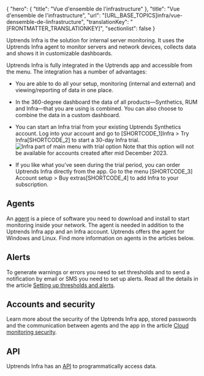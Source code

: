 {
  "hero": {
    "title": "Vue d'ensemble de l'infrastructure"
  },
  "title": "Vue d'ensemble de l'infrastructure",
  "url": "[URL_BASE_TOPICS]infra/vue-densemble-de-linfrastructure",
  "translationKey": "[FRONTMATTER_TRANSLATIONKEY]",
  "sectionlist": false
}

Uptrends Infra is the solution for internal server monitoring. It uses the Uptrends Infra agent to monitor servers and network devices, collects data and shows it in customizable dashboards.

Uptrends Infra is fully integrated in the Uptrends app and accessible from the menu. The integration has a number of advantages:

- You are able to do all your setup, monitoring (internal and external) and viewing/reporting of data in one place.
- In the 360-degree dashboard the data of all products—Synthetics, RUM and Infra—that you are using is combined. You can also choose to combine the data in a custom dashboard.
- You can start an Infra trial from your existing Uptrends Synthetics account.
  Log into your account and go to [SHORTCODE_1]Infra > Try Infra[SHORTCODE_2] to start a 30-day Infra trial.
    ![Infra part of main menu with trial option]([LINK_URL_1])
  Note that this option will not be available for accounts created after mid December 2023.

- If you like what you've seen during the trial period, you can order Uptrends Infra directly from the app. Go to the menu [SHORTCODE_3] Account setup > Buy extras[SHORTCODE_4] to add Infra to your subscription.

## Agents

An [agent]([LINK_URL_2]) is a piece of software you need to download and install to start monitoring inside your network. The agent is needed in addition to the Uptrends Infra app and an Infra account. Uptrends offers the agent for Windows and Linux. Find more information on agents in the articles below.

## Alerts

To generate warnings or errors you need to set thresholds and to send a notification by email or SMS you need to set up alerts. Read all the details in the article [Setting up thresholds and alerts]([LINK_URL_3]).

## Accounts and security

Learn more about the security of the Uptrends Infra app, stored passwords and the communication between agents and the app in the article [Cloud monitoring security]([LINK_URL_4]).

## API

Uptrends Infra has an [API]([LINK_URL_5]) to programmatically access data.